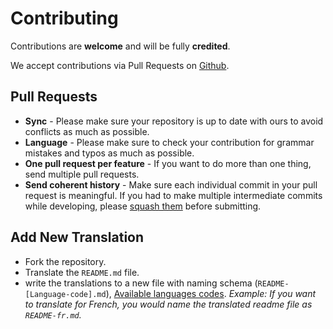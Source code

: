 # Contributing

Contributions are **welcome** and will be fully **credited**.

We accept contributions via Pull Requests on [Github](https://github.com/shieldfy/API-Security-Checklist).

## Pull Requests

- **Sync** - Please make sure your repository is up to date with ours to avoid conflicts as much as possible.
- **Language** - Please make sure to check your contribution for grammar mistakes and typos as much as possible.
- **One pull request per feature** - If you want to do more than one thing, send multiple pull requests.
- **Send coherent history** - Make sure each individual commit in your pull request is meaningful. If you had to make multiple intermediate commits while developing, please [squash them](http://www.git-scm.com/book/en/v2/Git-Tools-Rewriting-History#Changing-Multiple-Commit-Messages) before submitting.

## Add New Translation
- Fork the repository.
- Translate the `README.md` file.
- write the translations to a new file with naming schema (`README-[Language-code].md`), [Available languages codes](https://en.wikipedia.org/wiki/List_of_ISO_639-1_codes).
*Example: If you want to translate for French, you would name the translated readme file as `README-fr.md`.*